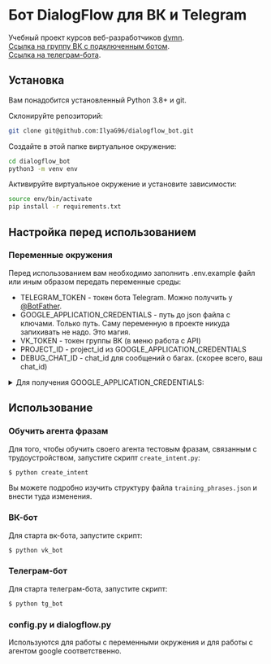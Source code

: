# Бот DialogFlow для ВК и Telegram

Учебный проект курсов веб-разработчиков [dvmn](https://dvmn.org).  
[Ссылка на группу ВК с подключенным ботом](https://vk.com/club209738895).  
[Ссылка на телеграм-бота](t.me/dialogflow_test_devman_bot).  

## Установка
Вам понадобится установленный Python 3.8+ и git.

Склонируйте репозиторий:
```bash
git clone git@github.com:IlyaG96/dialogflow_bot.git
```

Создайте в этой папке виртуальное окружение:
```bash
cd dialogflow_bot
python3 -m venv env
```

Активируйте виртуальное окружение и установите зависимости:
```bash
source env/bin/activate
pip install -r requirements.txt
```

## Настройка перед использованием

### Переменные окружения

Перед использованием вам необходимо заполнить .env.example файл или иным образом передать переменные среды:
* TELEGRAM_TOKEN - токен бота Telegram. Можно получить у [@BotFather](https://t.me/BotFather).
* GOOGLE_APPLICATION_CREDENTIALS - путь до json файла с ключами. Только путь. Саму переменную в проекте никуда запихивать не надо. Это магия.
* VK_TOKEN - токен группы ВК (в меню работа с API)
* PROJECT_ID - project_id из GOOGLE_APPLICATION_CREDENTIALS
* DEBUG_CHAT_ID - chat_id для сообщений о багах. (скорее всего, ваш chat_id)


<details>
<summary>Для получения GOOGLE_APPLICATION_CREDENTIALS:</summary>

Для получения GOOGLE_APPLICATION_CREDENTIALS:
- [Создайте профиль в Google Cloud](https://cloud.google.com/dialogflow/docs/quick/setup)
- [Создайте агента](https://cloud.google.com/dialogflow/es/docs/quick/build-agent)
- [Создайте json с ключами и скопируйте его себе на компьютер](https://cloud.google.com/docs/authentication/getting-started)
</details>

## Использование


### Обучить агента фразам

Для того, чтобы обучить своего агента тестовым фразам, связанным с трудоустройством, запустите скрипт `create_intent.py`:
```bash
$ python create_intent
```
Вы можете подробно изучить структуру файла `training_phrases.json` и внести туда изменения.

### ВК-бот
Для старта вк-бота, запустите скрипт:
```bash
$ python vk_bot
```
[]()

### Телеграм-бот
Для старта телеграм-бота, запустите скрипт:
```bash
$ python tg_bot
```

### config.py и dialogflow.py 

Используются для работы с переменными окружения и для работы с агентом google соответственно.
